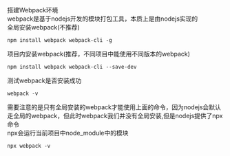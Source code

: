 搭建Webpack环境  
webpack是基于nodejs开发的模块打包工具，本质上是由nodejs实现的  
全局安装webpack(不推荐)
```
npm install webpack webpack-cli -g
```
项目内安装webpack(推荐，不同项目中能使用不同版本的webpack)
```
npm install webpack webpack-cli --save-dev
```
测试webpack是否安装成功
```
webpack -v
```
需要注意的是只有全局安装的webpack才能使用上面的命令，因为nodejs会默认走全局的webpack，但此时webpack我们并没有全局安装,但是nodejs提供了npx命令  
npx会运行当前项目中node_module中的模块
```
npx webpack -v
```